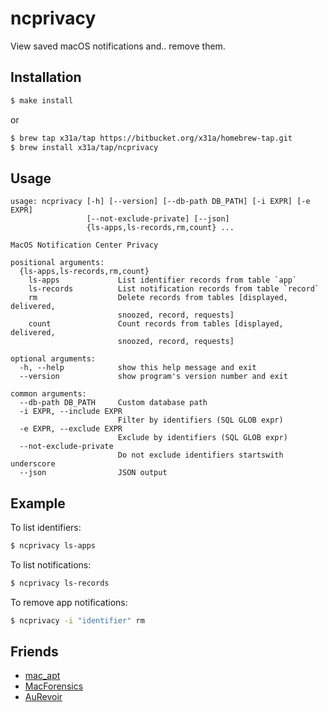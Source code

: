 # ncprivacy

View saved macOS notifications and.. remove them.

## Installation
```sh
$ make install
```
or
```sh
$ brew tap x31a/tap https://bitbucket.org/x31a/homebrew-tap.git
$ brew install x31a/tap/ncprivacy
```

## Usage
```text
usage: ncprivacy [-h] [--version] [--db-path DB_PATH] [-i EXPR] [-e EXPR]
                 [--not-exclude-private] [--json]
                 {ls-apps,ls-records,rm,count} ...

MacOS Notification Center Privacy

positional arguments:
  {ls-apps,ls-records,rm,count}
    ls-apps             List identifier records from table `app`
    ls-records          List notification records from table `record`
    rm                  Delete records from tables [displayed, delivered,
                        snoozed, record, requests]
    count               Count records from tables [displayed, delivered,
                        snoozed, record, requests]

optional arguments:
  -h, --help            show this help message and exit
  --version             show program's version number and exit

common arguments:
  --db-path DB_PATH     Custom database path
  -i EXPR, --include EXPR
                        Filter by identifiers (SQL GLOB expr)
  -e EXPR, --exclude EXPR
                        Exclude by identifiers (SQL GLOB expr)
  --not-exclude-private
                        Do not exclude identifiers startswith underscore
  --json                JSON output
```

## Example

To list identifiers:
```sh
$ ncprivacy ls-apps
```

To list notifications:
```sh
$ ncprivacy ls-records
```

To remove app notifications:
```sh
$ ncprivacy -i "identifier" rm
```

## Friends
+ [mac_apt](https://github.com/ydkhatri/mac_apt)
+ [MacForensics](https://github.com/ydkhatri/MacForensics)
+ [AuRevoir](https://github.com/objective-see/AuRevoir)
